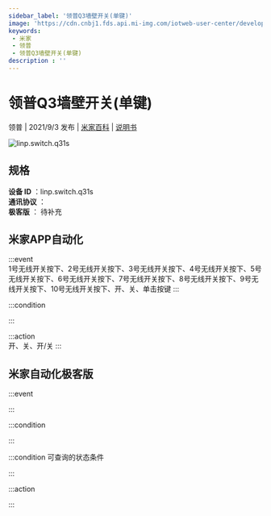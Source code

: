 ```yaml
---
sidebar_label: '领普Q3墙壁开关(单键)'
image: 'https://cdn.cnbj1.fds.api.mi-img.com/iotweb-user-center/developer_16790477686990fVzJKjT.png?GalaxyAccessKeyId=AKVGLQWBOVIRQ3XLEW&Expires=9223372036854775807&Signature=dues0BII2z8UN5F21d8t6JvKgWg='
keywords: 
 - 米家
 - 领普
 - 领普Q3墙壁开关(单键)
description : ''
---
```

# 领普Q3墙壁开关(单键)

领普 | 2021/9/3 发布 | [米家百科](https://home.mi.com/webapp/content/baike/product/index.html?model=linp.switch.q31s) | [说明书](https://home.mi.com/views/introduction.html?model=linp.switch.q31s&region=cn)

![linp.switch.q31s](https://cdn.cnbj1.fds.api.mi-img.com/iotweb-user-center/developer_16790477686990fVzJKjT.png?GalaxyAccessKeyId=AKVGLQWBOVIRQ3XLEW&Expires=9223372036854775807&Signature=dues0BII2z8UN5F21d8t6JvKgWg=)

## 规格  
> 
**设备 ID** ：linp.switch.q31s  
**通讯协议** ：  
**极客版**  ： 待补充 


## 米家APP自动化  

:::event  
1号无线开关按下、2号无线开关按下、3号无线开关按下、4号无线开关按下、5号无线开关按下、6号无线开关按下、7号无线开关按下、8号无线开关按下、9号无线开关按下、10号无线开关按下、开、关、单击按键
:::

:::condition  

:::

:::action   
开、关、开/关
:::

## 米家自动化极客版  

:::event  

:::

:::condition  

:::

:::condition 可查询的状态条件  

:::

:::action  

:::

        
